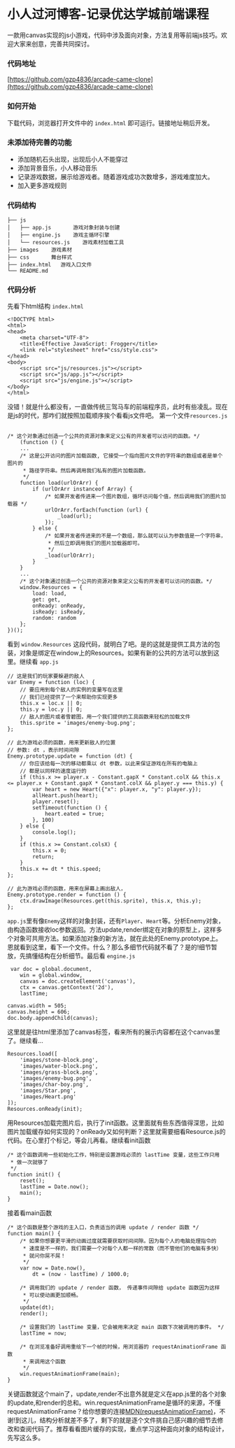 小人过河博客-记录优达学城前端课程
===========
一款用canvas实现的js小游戏，代码中涉及面向对象，方法复用等前端js技巧。欢迎大家来创意，完善共同探讨。
### 代码地址
[https://github.com/gzp4836/arcade-came-clone](https://github.com/gzp4836/arcade-came-clone)
### 如何开始
下载代码，浏览器打开文件中的 `index.html` 即可运行。链接地址稍后开发。
### 未添加待完善的功能
* 添加随机石头出现，出现后小人不能穿过
* 添加背景音乐，小人移动音乐
* 记录游戏数据，展示给游戏者。随着游戏成功次数增多，游戏难度加大。
* 加入更多游戏规则

### 代码结构
```shell
├── js
│   ├── app.js       游戏对象封装与创建
│   ├── engine.js    游戏主循环引擎
│   └── resources.js    游戏素材加载工具
├── images    游戏素材
├── css       舞台样式
├── index.html   游戏入口文件
└── README.md
```

### 代码分析
先看下html结构 `index.html` 

```
<!DOCTYPE html>
<html>
<head>
    <meta charset="UTF-8">
    <title>Effective JavaScript: Frogger</title>
    <link rel="stylesheet" href="css/style.css">
</head>
<body>
    <script src="js/resources.js"></script>
    <script src="js/app.js"></script>
    <script src="js/engine.js"></script>
</body>
</html>
```
没错！就是什么都没有，一直做传统三驾马车的前端程序员，此时有些凌乱。现在是js的时代，那咋们就按照加载顺序挨个看看js文件吧。
第一个文件`resources.js`

```

/* 这个对象通过创造一个公共的资源对象来定义公有的开发者可以访问的函数。*/
    (function () {
    ...
    /* 这是公开访问的图片加载函数, 它接受一个指向图片文件的字符串的数组或者是单个图片的
     * 路径字符串。然后再调用我们私有的图片加载函数。
     */
    function load(urlOrArr) {
        if (urlOrArr instanceof Array) {
            /* 如果开发者传进来一个图片数组，循环访问每个值，然后调用我们的图片加载器 */
            urlOrArr.forEach(function (url) {
                _load(url);
            });
        } else {
            /* 如果开发者传进来的不是一个数组，那么就可以认为参数值是一个字符串，
             * 然后立即调用我们的图片加载器即可。
             */
            _load(urlOrArr);
        }
    }
    ...
    /* 这个对象通过创造一个公共的资源对象来定义公有的开发者可以访问的函数。*/
    window.Resources = {
        load: load,
        get: get,
        onReady: onReady,
        isReady: isReady,
        random: random
    };
})();
```
看到 `window.Resources` 这段代码，就明白了吧。是的这就是提供工具方法的包装，对象是绑定在window上的Resources。如果有新的公共的方法可以放到这里。继续看 `app.js`

```
// 这是我们的玩家要躲避的敌人
var Enemy = function (loc) {
    // 要应用到每个敌人的实例的变量写在这里
    // 我们已经提供了一个来帮助你实现更多
    this.x = loc.x || 0;
    this.y = loc.y || 0;
    // 敌人的图片或者雪碧图，用一个我们提供的工具函数来轻松的加载文件
    this.sprite = 'images/enemy-bug.png';
};

// 此为游戏必须的函数，用来更新敌人的位置
// 参数: dt ，表示时间间隙
Enemy.prototype.update = function (dt) {
    // 你应该给每一次的移动都乘以 dt 参数，以此来保证游戏在所有的电脑上
    // 都是以同样的速度运行的
    if (this.x >= player.x - Constant.gapX * Constant.colX && this.x <= player.x + Constant.gapX * Constant.colX && player.y === this.y) {
        var heart = new Heart({"x": player.x, "y": player.y});
        allHeart.push(heart);
        player.reset();
        setTimeout(function () {
            heart.eated = true;
        }, 100)
    } else {
        console.log();
    }
    if (this.x >= Constant.colsX) {
        this.x = 0;
        return;
    }
    this.x += dt * this.speed;
};

// 此为游戏必须的函数，用来在屏幕上画出敌人，
Enemy.prototype.render = function () {
    ctx.drawImage(Resources.get(this.sprite), this.x, this.y);
};

```
`app.js`里有像`Enemy`这样的对象封装，还有`Player`、`Heart`等。分析Enemy对象，由构造函数接收loc参数返回。方法update,render绑定在对象的原型上，这样多个对象可共用方法。如果添加对象的新方法，就在此处的Enemy.prototype上。恩就看到这里，看下一个文件。什么？那么多细节代码就不看了？是的!细节暂放，先搞懂结构在分析细节。最后看 `engine.js`

```
 var doc = global.document,
    win = global.window,
    canvas = doc.createElement('canvas'),
    ctx = canvas.getContext('2d'),
    lastTime;

canvas.width = 505;
canvas.height = 606;
doc.body.appendChild(canvas);
```
这里就是往html里添加了canvas标签，看来所有的展示内容都在这个canvas里了。继续看...

```
Resources.load([
    'images/stone-block.png',
    'images/water-block.png',
    'images/grass-block.png',
    'images/enemy-bug.png',
    'images/char-boy.png',
    'images/Star.png',
    'images/Heart.png'
]);
Resources.onReady(init);
```
用Resources加载完图片后，执行了init函数。这里面就有些东西值得深思，比如图片加载缓存如何实现的？onReady又如何判断？这里就需要细看Resource.js的代码。在心里打个标记，等会儿再看。继续看init函数

```
/* 这个函数调用一些初始化工作，特别是设置游戏必须的 lastTime 变量，这些工作只用
 * 做一次就够了
 */
function init() {
    reset();
    lastTime = Date.now();
    main();
}
```
接着看main函数

```
/* 这个函数是整个游戏的主入口，负责适当的调用 update / render 函数 */
function main() {
    /* 如果你想要更平滑的动画过度就需要获取时间间隙。因为每个人的电脑处理指令的
     * 速度是不一样的，我们需要一个对每个人都一样的常数（而不管他们的电脑有多快）
     * 就问你屌不屌！
     */
    var now = Date.now(),
        dt = (now - lastTime) / 1000.0;

    /* 调用我们的 update / render 函数， 传递事件间隙给 update 函数因为这样
     * 可以使动画更加顺畅。
     */
    update(dt);
    render();

    /* 设置我们的 lastTime 变量，它会被用来决定 main 函数下次被调用的事件。 */
    lastTime = now;

    /* 在浏览准备好调用重绘下一个帧的时候，用浏览器的 requestAnimationFrame 函数
     * 来调用这个函数
     */
    win.requestAnimationFrame(main);
}
```
关键函数就这个main了，update,render不出意外就是定义在app.js里的各个对象的update,和render的总和。win.requestAnimationFrame是循环的来源，不懂requestAnimationFrame？给你想要的连接[MDN(requestAnimationFrame)](https://developer.mozilla.org/zh-CN/docs/Web/API/Window/requestAnimationFrame)，不谢!到这儿，结构分析就差不多了，剩下的就是逐个文件挑自己感兴趣的细节去修改和查阅代码了。推荐看看图片缓存的实现，重点学习这种面向对象的结构设计，先写这么多。

